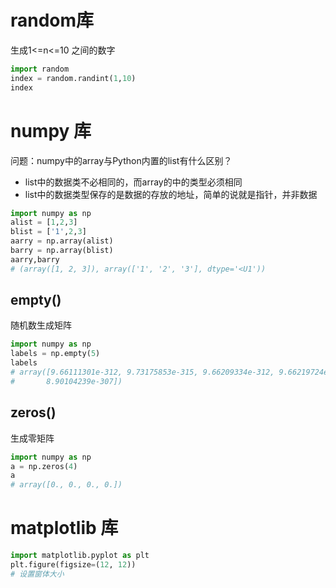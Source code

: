 # random库

生成1<=n<=10 之间的数字

```python
import random
index = random.randint(1,10)
index
```

# numpy 库

问题：numpy中的array与Python内置的list有什么区别？

* list中的数据类不必相同的，而array的中的类型必须相同
* list中的数据类型保存的是数据的存放的地址，简单的说就是指针，并非数据

```python
import numpy as np
alist = [1,2,3]
blist = ['1',2,3]
aarry = np.array(alist)
barry = np.array(blist)
aarry,barry
# (array([1, 2, 3]), array(['1', '2', '3'], dtype='<U1'))
```

## empty()

随机数生成矩阵

```python
import numpy as np
labels = np.empty(5)
labels
# array([9.66111301e-312, 9.73175853e-315, 9.66209334e-312, 9.66219724e-312,
#       8.90104239e-307])
```

## zeros()

生成零矩阵

```python
import numpy as np 
a = np.zeros(4)
a
# array([0., 0., 0., 0.])
```

# matplotlib 库

```python
import matplotlib.pyplot as plt
plt.figure(figsize=(12, 12))
# 设置窗体大小
```

